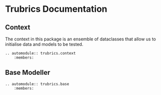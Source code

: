 # Trubrics Documentation

## Context
The context in this package is an ensemble of dataclasses that allow us to initialise
data and models to be tested.
```{eval-rst}
.. automodule:: trubrics.context
    :members:
```

## Base Modeller
```{eval-rst}
.. automodule:: trubrics.base
    :members:
```